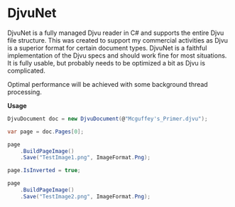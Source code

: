 DjvuNet
=======

DjvuNet is a fully managed Djvu reader in C# and supports the entire Djvu file structure. This was created to support my commercial activities as Djvu is a superior format for certain document types. DjvuNet is a faithful implementation of the Djvu specs and should work fine for most situations. It is fully usable, but probably needs to be optimized a bit as Djvu is complicated.

Optimal performance will be achieved with some background thread processing.

**Usage**
`````c#
DjvuDocument doc = new DjvuDocument(@"Mcguffey's_Primer.djvu");

var page = doc.Pages[0];

page
    .BuildPageImage()
    .Save("TestImage1.png", ImageFormat.Png);

page.IsInverted = true;

page
    .BuildPageImage()
    .Save("TestImage2.png", ImageFormat.Png);
`````

